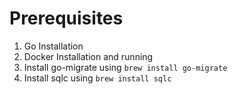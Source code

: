 # Prerequisites
1. Go Installation
2. Docker Installation and running
3. Install go-migrate using `brew install go-migrate`
4. Install sqlc using `brew install sqlc`

